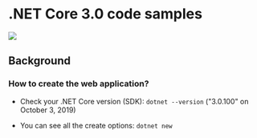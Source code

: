 # .NET Core 3.0 code samples

![](https://github.com/devpro/dotnetcore-3.0-samples/workflows/CI/badge.svg)

## Background

### How to create the web application?

- Check your .NET Core version (SDK): `dotnet --version` ("3.0.100" on October 3, 2019)

- You can see all the create options: `dotnet new`
